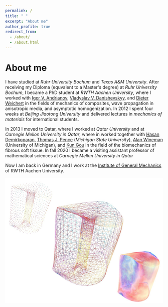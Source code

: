 ```yaml
---
permalink: /
title: " "
excerpt: "About me"
author_profile: true
redirect_from: 
  - /about/
  - /about.html
---
```


About me
======

I have studied at _Ruhr University Bochum_ and _Texas A&M University_. After receiving my Diploma (equvalent to a Master's degree) at _Ruhr University Bochum_, I became a PhD student at _RWTH Aachen University_, where I worked with 
[Igor V. Andrianov](https://scholar.google.com/citations?user=4BW4P2AAAAAJ&hl=en),
[Vladyslav V. Danishevskyy](https://scholar.google.com/citations?user=1r-_5HwAAAAJ&hl=en), and
[Dieter Weichert](https://de.wikipedia.org/wiki/Dieter_Weichert) in the fields of mechanics of composites, wave propagation in anisotropic media, and asymptotic homogenization.
In 2012 I spent four weeks at _Beijing Jiaotong University_ and delivered lectures in _mechanics of materials_ for international students.

In 2013 I moved to Qatar, where I worked at _Qatar University_ and at _Carnegie Mellon University in Qatar_, where in worked together with [Hasan Demirkoparan](https://www.qatar.cmu.edu/directory/hasan-demirkoparan/), [Thomas J. Pence](https://www.egr.msu.edu/~pence/) (_Michigan State University_), [Alan Wineman](https://me.engin.umich.edu/people/faculty/alan-wineman) (University of Michigan), and [Kun Gou](https://apps.tamusa.edu/course-information/Profile/Faculty/387?=Kun-Gou) in the field of the biomechanics of fibrous soft tissue.
In fall 2020 I became a visiting assistant professor of mathematical sciences at _Carnegie Mellon University in Qatar_

Now I am back in Germany and I work at the [Institute of General Mechanics](https://www.iam.rwth-aachen.de/) of RWTH Aachen University.

![Cervix](/images/NEWDIAG2Neg.jpg)


